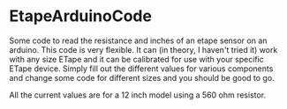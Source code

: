 # EtapeArduinoCode
Some code to read the resistance and inches of an etape sensor on an arduino.
This code is very flexible. It can (in theory, I haven't tried it) work with any
size ETape and it can be calibrated for use with your specific ETape device.
Simply fill out the different values for various components and change some code
for different sizes and you should be good to go.

All the current values are for a 12 inch model using a 560 ohm resistor.
